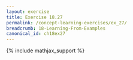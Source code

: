 ```yaml
---
layout: exercise
title: Exercise 18.27
permalink: /concept-learning-exercises/ex_27/
breadcrumb: 18-Learning-From-Examples
canonical_id: ch18ex27
---
```


{% include mathjax_support %}
